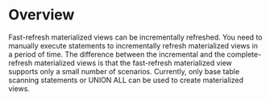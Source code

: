 # Overview<a name="EN-US_TOPIC_0295970207"></a>

Fast-refresh materialized views can be incrementally refreshed. You need to manually execute statements to incrementally refresh materialized views in a period of time. The difference between the incremental and the complete-refresh materialized views is that the fast-refresh materialized view supports only a small number of scenarios. Currently, only base table scanning statements or UNION ALL can be used to create materialized views.

